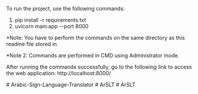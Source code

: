 To run the project, use the following commands:


1. pip install -r requirements.txt
2. uvicorn main:app --port 8000

*Note: You have to perform the commands on the same directory as this readme file stored in.

*Note 2: Commands are performed in CMD using Administrator mode.

After running the commands successfully, 
go to the following link to access the web application: http://localhost:8000/

#   A r a b i c - S i g n - L a n g u a g e - T r a n s l a t o r  
 #   A r S L T  
 #   A r S L T  
 